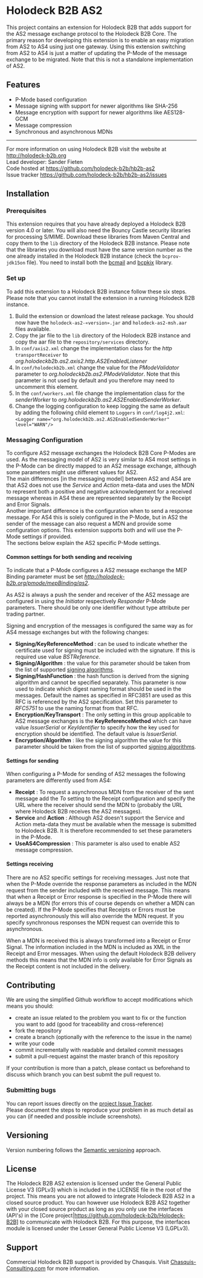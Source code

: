 # Holodeck B2B AS2
This project contains an extension for Holodeck B2B that adds support for the AS2 message exchange protocol to the Holodeck B2B Core. The primary reason for developing this extension is to enable an easy migration from AS2 to AS4 using just one gateway. Using this extension switching from AS2 to AS4 is just a matter of updating the P-Mode of the message exchange to be migrated. Note that this is not a standalone implementation of AS2.

## Features
* P-Mode based configuration
* Message signing with support for newer algorithms like SHA-256
* Message encryption with support for newer algorithms like AES128-GCM
* Message compression
* Synchronous and asynchronous MDNs

__________________
For more information on using Holodeck B2B visit the website at http://holodeck-b2b.org  
Lead developer: Sander Fieten  
Code hosted at https://github.com/holodeck-b2b/hb2b-as2  
Issue tracker https://github.com/holodeck-b2b/hb2b-as2/issues  

## Installation
### Prerequisites  
This extension requires that you have already deployed a Holodeck B2B version 4.0 or later. You will also need the Bouncy Castle security libraries for processing S/MIME. Download these libraries from Maven Central and copy them to the `lib` directory of the Holodeck B2B instance. Please note that the libraries you download must have the same version number as the one already installed in the Holodeck B2B instance (check the `bcprov-jdk15on` file). You need to install both the [bcmail](http://repo2.maven.org/maven2/org/bouncycastle/bcmail-jdk15on) and [bcpkix](http://repo2.maven.org/maven2/org/bouncycastle/bcpkix-jdk15on) library.

### Set up  
To add this extension to a Holodeck B2B instance follow these six steps. Please note that you cannot install the extension in a running Holodeck B2B instance.
1. Build the extension or download the latest release package. You should now have the `holodeck-as2-«version».jar` and `holodeck-as2-msh.aar` files available.
2. Copy the jar file to the `lib` directory of the Holodeck B2B instance and copy the aar file to the `repository/services` directory.
3. In `conf/axis2.xml` change the implementation class for the _http_ `transportReceiver` to _org.holodeckb2b.as2.axis2.http.AS2EnabledListener_
4. In `conf/holodeckb2b.xml` change the value for the _PModeValidator_ parameter to _org.holodeckb2b.as2.PModeValidator_. Note that this parameter is not used by default and you therefore may need to uncomment this element.
5. In the `conf/workers.xml` file change the implementation class for the _senderWorker_ to _org.holodeckb2b.as2.AS2EnabledSenderWorker_.
6. Change the logging configuration to keep logging the same as default by adding the following child element to `Loggers` in `conf/log4j2.xml`:
`<Logger name="org.holodeckb2b.as2.AS2EnabledSenderWorker" level="WARN"/>`

### Messaging Configuration
To configure AS2 message exchanges the Holodeck B2B Core P-Modes are used. As the messaging model of AS2 is very similar to AS4 most settings in the P-Mode can be directly mapped to an AS2 message exchange, although some parameters might use different values for AS2.   
The main differences [in the messaging model] between AS2 and AS4 are that AS2 does not use the _Service_ and _Action_ meta-data and uses the MDN to represent both a positive and negative acknowledgement for a received message whereas in AS4 these are represented separately by the Receipt and Error Signals.  
Another important difference is the configuration when to send a response message. For AS4 this is solely configured in the P-Mode, but in AS2 the sender of the message can also request a MDN and provide some configuration options. This extension supports both and will use the P-Mode settings if provided.  
The sections below explain the AS2 specific P-Mode settings.

#### Common settings for both sending and receiving
To indicate that a P-Mode configures a AS2 message exchange the MEP Binding parameter must be set _http://holodeck-b2b.org/pmode/mepBinding/as2_.

As AS2 is always a push the sender and receiver of the AS2 message are configured in using the _Initiator_ respectively _Responder_ P-Mode parameters. There should be only one identifier without type attribute per trading partner.

Signing and encryption of the messages is configured the same way as for AS4 message exchanges but with the following changes:
* **Signing/KeyReferenceMethod** : can be used to indicate whether the certificate used for signing must be included with the signature. If this is required use value _BSTReference_.
* **Signing/Algorithm** : the value for this parameter should be taken from the list of supported [signing algorithms](supported_crypto_algorithms.md).
* **Signing/HashFunction** : the hash function is derived from the signing algorithm and cannot be specified separately. This parameter is now used to indicate which digest naming format should be used in the messages. Default the names as specified in RFC3851 are used as this RFC is referenced by the AS2 specification. Set this parameter to _RFC5751_ to use the naming format from that RFC.
* **Encryption/KeyTransport** : The only setting in this group applicable to AS2 message exchanges is the **KeyReferenceMethod** which can have value _IssuerSerial_ or _KeyIdentifier_ to specify how the key used for encryption should be identified. The default value is _IssuerSerial_.
* **Encryption/Algorithm** : like the signing algorithm the value for this parameter should be taken from the list of supported [signing algorithms](supported_crypto_algorithms.md).

#### Settings for sending
When configuring a P-Mode for sending of AS2 messages the following parameters are differently used from AS4:
* **Receipt** : To request a asynchronous MDN from the receiver of the sent message add the _To_ setting to the Receipt configuration and specify the URL where the receiver should send the MDN to (probably the URL where Holodeck B2B receives the AS2 messages).
* **Service** and **Action** : Although AS2 doesn't support the Service and Action meta-data they must be available when the message is submitted to Holodeck B2B. It is therefore recommended to set these parameters in the P-Mode.
* **UseAS4Compression** : This parameter is also used to enable AS2 message compression.

#### Settings receiving
There are no AS2 specific settings for receiving messages. Just note that when the P-Mode override the response parameters as included in the MDN request from the sender included with the received message. This means that when a Receipt or Error response is specified in the P-Mode there will always be a MDN (for errors this of course depends on whether a MDN can be created). If the P-Mode specifies that Receipts or Errors must be reported asynchronously this will also override the MDN request. If you specify synchronous responses the MDN request can override this to asynchronous.

When a MDN is received this is always transformed into a Receipt or Error Signal. The information included in the MDN is included as XML in the Receipt and Error messages. When using the default Holodeck B2B delivery methods this means that the MDN info is only available for Error Signals as the Receipt content is not included in the delivery.

## Contributing
We are using the simplified Github workflow to accept modifications which means you should:
* create an issue related to the problem you want to fix or the function you want to add (good for traceability and cross-reference)
* fork the repository
* create a branch (optionally with the reference to the issue in the name)
* write your code
* commit incrementally with readable and detailed commit messages
* submit a pull-request against the master branch of this repository

If your contribution is more than a patch, please contact us beforehand to discuss which branch you can best submit the pull request to.

### Submitting bugs
You can report issues directly on the [project Issue Tracker](https://github.com/holodeck-b2b/hb2b-as2/issues).  
Please document the steps to reproduce your problem in as much detail as you can (if needed and possible include screenshots).

## Versioning
Version numbering follows the [Semantic versioning](http://semver.org/) approach.

## License
The Holodeck B2B AS2 extension is licensed under the General Public License V3 (GPLv3) which is included in the LICENSE file in the root of the project.
This means you are not allowed to integrate Holodeck B2B AS2 in a closed source product. You can however use Holodeck B2B AS2 together with your closed source product as long as you only use the interfaces (API's) in the [Core project|https://github.com/holodeck-b2b/Holodeck-B2B] to communicate with Holodeck B2B. For this purpose, the interfaces module is licensed under the Lesser General Public License V3 (LGPLv3).

## Support
Commercial Holodeck B2B support is provided by Chasquis. Visit [Chasquis-Consulting.com](http://chasquis-consulting.com/holodeck-b2b-support/) for more information.
